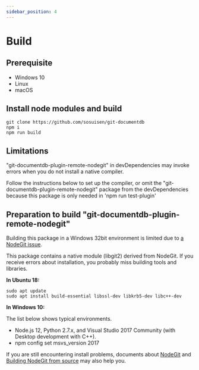 ```yaml
---
sidebar_position: 4
---
```


# Build

## Prerequisite

- Windows 10
- Linux
- macOS

## Install node modules and build

```
git clone https://github.com/sosuisen/git-documentdb
npm i
npm run build
```

## Limitations

"git-documentdb-plugin-remote-nodegit" in devDependencies may invoke errors when you do not install a native compiler.

Follow the instructions below to set up the compiler, or omit the "git-documentdb-plugin-remote-nodegit" package from the devDependencies because this package is only needed in 'npm run test-plugin'

## Preparation to build "git-documentdb-plugin-remote-nodegit"

Building this package in a Windows 32bit environment is limited due to [a NodeGit issue](https://github.com/nodegit/nodegit/issues/1850).

This package contains a native module (libgit2) derived from NodeGit.
If you receive errors about installation, you probably miss building tools and libraries.

**In Ubuntu 18:**
```
sudo apt update
sudo apt install build-essential libssl-dev libkrb5-dev libc++-dev 
```

**In Windows 10:**

The list below shows typical environments.
- Node.js 12, Python 2.7.x, and Visual Studio 2017 Community (with Desktop development with C++).
- npm config set msvs_version 2017

If you are still encountering install problems, documents about [NodeGit](https://github.com/nodegit/nodegit#getting-started) and [Building NodeGit from source](https://www.nodegit.org/guides/install/from-source/) may also help you.
